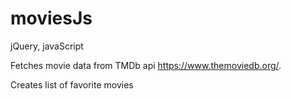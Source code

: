# moviesJs

jQuery, javaScript

Fetches movie data from TMDb api https://www.themoviedb.org/.

Creates list of favorite movies
